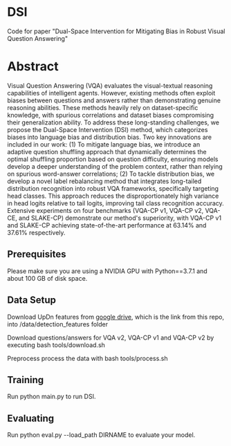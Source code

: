 # DSI
Code for paper "Dual-Space Intervention for Mitigating Bias in Robust Visual Question Answering"

# Abstract


Visual Question Answering (VQA) evaluates the visual-textual reasoning capabilities of intelligent agents. However, existing methods often exploit biases between questions and answers rather than demonstrating genuine reasoning abilities. These methods heavily rely on dataset-specific knowledge, with spurious correlations and dataset biases compromising their generalization ability. To address these long-standing challenges, we propose the Dual-Space Intervention (DSI) method, which categorizes biases into language bias and distribution bias. Two key innovations are included in our work: (1) To mitigate language bias, we introduce an adaptive question shuffling approach that dynamically determines the optimal shuffling proportion based on question difficulty, ensuring models develop a deeper understanding of the problem context, rather than relying on spurious word-answer correlations; (2) To tackle distribution bias, we develop a novel label rebalancing method that integrates long-tailed distribution recognition into robust VQA frameworks, specifically targeting head classes. This approach reduces the disproportionately high variance in head logits relative to tail logits, improving tail class recognition accuracy. Extensive experiments on four benchmarks (VQA-CP v1, VQA-CP v2, VQA-CE, and SLAKE-CP) demonstrate our method's superiority, with VQA-CP v1 and SLAKE-CP achieving state-of-the-art performance at 63.14\% and 37.61\% respectively. 


## Prerequisites
Please make sure you are using a NVIDIA GPU with Python==3.7.1 and about 100 GB of disk space.


## Data Setup
Download UpDn features from [google drive](https://drive.google.com/drive/folders/111ipuYC0BeprYZhHXLzkRGeYAHcTT0WR), which is the link from this repo, into /data/detection_features folder

Download questions/answers for VQA v2, VQA-CP v1 and VQA-CP v2 by executing bash tools/download.sh

Preprocess process the data with bash tools/process.sh

## Training
Run python main.py to run DSI.

## Evaluating
Run python eval.py --load_path DIRNAME to evaluate your model.
